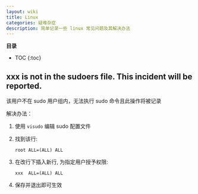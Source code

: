 ```yaml
---
layout: wiki
title: Linux 
categories: 疑难杂症
description: 简单记录一些 linux 常见问题及其解决办法
---
```


**目录**

* TOC
{:toc}

## xxx is not in the sudoers file.  This incident will be reported.

该用户不在 sudo 用户组内，无法执行 sudo 命令且此操作将被记录

解决办法：

1. 使用 `visudo` 编辑 sudo 配置文件

2. 找到该行: 

    ```
    root ALL=(ALL) ALL
    ```

3. 在改行下插入新行, 为指定用户授予权限:

    ```
    xxx  ALL=(ALL) ALL
    ```

4. 保存并退出即可生效